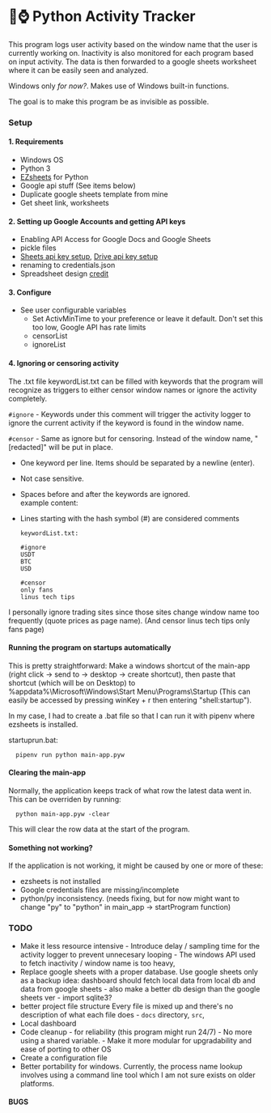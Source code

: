 # 🐍⌚ Python Activity Tracker

This program logs user activity based on the window name that the user is currently working on. Inactivity is also monitored for each program based on input activity. The data is then forwarded to a google sheets worksheet where it can be easily seen and analyzed.

Windows only *for now?*. Makes use of Windows built-in functions.

The goal is to make this program be as invisible as possible.

### Setup

#### 1. Requirements

- Windows OS
- Python 3
- [EZsheets](https://pypi.org/project/EZSheets/) for Python
- Google api stuff (See items below)
- Duplicate google sheets template from mine
- Get sheet link, worksheets

#### 2. Setting up Google Accounts and getting API keys

- Enabling API Access for Google Docs and Google Sheets
- pickle files
- [Sheets api key setup](https://console.developers.google.com/apis/library/sheets.googleapis.com/), [Drive api key setup](https://console.developers.google.com/apis/library/drive.googleapis.com/)
- renaming to credentials.json
- Spreadsheet design [credit](https://www.reddit.com/r/UKPersonalFinance/comments/k8pb1q/simple_google_sheets_financial_dashboard/)

#### 3. Configure

- See user configurable variables
  - Set ActivMinTime to your preference or leave it default. Don't set this too low, Google API has rate limits
  - censorList
  - ignoreList

#### 4. Ignoring or censoring activity

The .txt file keywordList.txt can be filled with keywords that the program will recognize as triggers to either censor window names or ignore the activity completely.

`#ignore` - Keywords under this comment will trigger the activity logger to ignore the current activity if the keyword is found in the window name.

`#censor` - Same as ignore but for censoring. Instead of the window name, "\[redacted\]" will be put in place.

- One keyword per line. Items should be separated by a newline (enter).
- Not case sensitive.
- Spaces before and after the keywords are ignored.  
example content:
- Lines starting with the hash symbol (#) are considered comments

      keywordList.txt:

      #ignore
      USDT
      BTC
      USD

      #censor
      only fans
      linus tech tips

I personally ignore trading sites since those sites change window name too frequently (quote prices as page name). (And censor linus tech tips only fans page)

#### Running the program on startups automatically

This is pretty straightforward: Make a windows shortcut of the main-app (right click -> send to -> desktop -> create shortcut), then paste that shortcut (which will be on Desktop) to %appdata%\Microsoft\Windows\Start Menu\Programs\Startup (This can easily be accessed by pressing winKey + r then entering "shell:startup").

In my case, I had to create a .bat file so that I can run it with pipenv where ezsheets is installed.

   startuprun.bat:

      pipenv run python main-app.pyw

#### Clearing the main-app

Normally, the application keeps track of what row the latest data went in. This can be overriden by running:  

      python main-app.pyw -clear 

This will clear the row data at the start of the program.

#### Something not working?

If the application is not working, it might be caused by one or more of these:

- ezsheets is not installed
- Google credentials files are missing/incomplete
- python/py inconsistency. (needs fixing, but for now might want to change "py" to "python" in main_app -> startProgram function)

### TODO 
- Make it less resource intensive 
      - Introduce delay / sampling time for the activity logger to prevent unnecesary looping
      - The windows API used to fetch inactivity / window name is too heavy, 
- Replace google sheets with a proper database. Use google sheets only as a backup
      idea: dashboard should fetch local data from local db and data from google sheets
      - also make a better db design than the google sheets ver
      - import sqlite3?
- better project file structure
      Every file is mixed up and there's no description of what each file does
      - `docs` directory, `src`, 
- Local dashboard
- Code cleanup 
      - for reliability (this program might run 24/7)
      - No more using a shared variable. 
      - Make it more modular for upgradability and ease of porting to other OS
- Create a configuration file
- Better portability for windows. Currently, the process name lookup involves
using a command line tool which I am not sure exists on older platforms. 

#### BUGS
